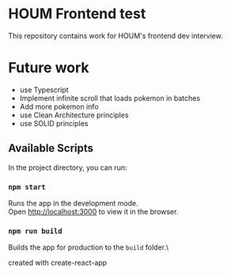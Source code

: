 # HOUM Frontend test

This repository contains work for HOUM's frontend dev interview.

# Future work

- use Typescript
- Implement infinite scroll that loads pokemon in batches
- Add more pokemon info
- use Clean Architecture principles
- use SOLID principles

## Available Scripts

In the project directory, you can run:

### `npm start`

Runs the app in the development mode.\
Open [http://localhost:3000](http://localhost:3000) to view it in the browser.

### `npm run build`

Builds the app for production to the `build` folder.\

created with create-react-app

